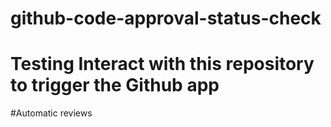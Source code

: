 # github-code-approval-status-check
# Testing Interact with this repository to trigger the Github app
#Automatic reviews

